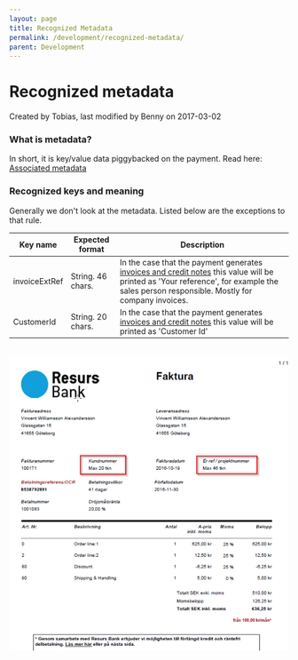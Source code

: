 ```yaml
---
layout: page
title: Recognized Metadata
permalink: /development/recognized-metadata/
parent: Development
---
```



# Recognized metadata 
Created by Tobias, last modified by Benny on 2017-03-02
### What is metadata?
In short, it is key/value data piggybacked on the payment.
Read here: [Associated
metadata](Concepts-and-Domain_950279.html#ConceptsandDomain-Anchor_AssociatedMetadata)
### Recognized keys and meaning
Generally we don't look at the metadata. Listed below are the exceptions
to that rule.
  
| Key name      | Expected format   | Description                                                                                                                                                                                                                                                                |
|---------------|-------------------|----------------------------------------------------------------------------------------------------------------------------------------------------------------------------------------------------------------------------------------------------------------------------|
| invoiceExtRef | String. 46 chars. | In the case that the payment generates [invoices and credit notes](Concepts-and-Domain_950279.html#ConceptsandDomain-Anchor_InvoicesAndCreditNotes) this value will be printed as 'Your reference', for example the sales person responsible. Mostly for company invoices. |
| CustomerId    | String. 20 chars. | In the case that the payment generates [invoices and credit notes](Concepts-and-Domain_950279.html#ConceptsandDomain-Anchor_InvoicesAndCreditNotes) this value will be printed as 'Customer Id'                                                                            |
  
 
![](../../attachments/3440674/5570827.png)
